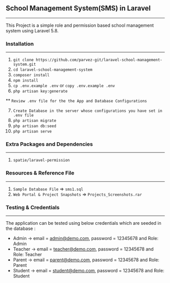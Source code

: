 ## School Management System(SMS) in Laravel
-------------------------------------------

This Project is a simple role and permission based school management system using Laravel 5.8.

### Installation
----------------
01. `git clone https://github.com/parvez-git/laravel-school-management-system.git`
02. `cd laravel-school-management-system`
03. `composer install`
04. `npm install`
05. `cp .env.example .env` or `copy .env.example .env`
06. `php artisan key:generate`

**  `Review .env file for the the App and Database Configurations`

07. `Create Database in the server whose configurations you have set in .env file`
08. `php artisan migrate`
10. `php artisan db:seed`
10. `php artisan serve`

### Extra Packages and Dependencies
-----------------------------------
01. `spatie/laravel-permission`

### Resources & Reference File
------------------------------
01. `Sample Database File` => `sms1.sql`
02. `Web Portal & Project Snapshots` => `Projects_Screenshots.rar`

### Testing & Credentials
-------------------------
The application can be tested using below credentials which are seeded in the database :

-   Admin -> email = admin@demo.com, password = 12345678 and Role: Admin
-   Teacher -> email = teacher@demo.com, password = 12345678 and Role: Teacher
-   Parent -> email = parent@demo.com, password = 12345678 and Role: Parent
-   Student -> email = student@demo.com, password = 12345678 and Role: Student
